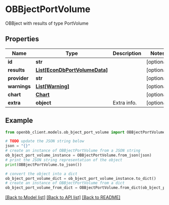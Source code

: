 # OBBjectPortVolume

OBBject with results of type PortVolume

## Properties

Name | Type | Description | Notes
------------ | ------------- | ------------- | -------------
**id** | **str** |  | [optional] 
**results** | [**List[EconDbPortVolumeData]**](EconDbPortVolumeData.md) |  | [optional] 
**provider** | **str** |  | [optional] 
**warnings** | [**List[Warning]**](Warning.md) |  | [optional] 
**chart** | [**Chart**](Chart.md) |  | [optional] 
**extra** | **object** | Extra info. | [optional] 

## Example

```python
from openbb_client.models.ob_bject_port_volume import OBBjectPortVolume

# TODO update the JSON string below
json = "{}"
# create an instance of OBBjectPortVolume from a JSON string
ob_bject_port_volume_instance = OBBjectPortVolume.from_json(json)
# print the JSON string representation of the object
print(OBBjectPortVolume.to_json())

# convert the object into a dict
ob_bject_port_volume_dict = ob_bject_port_volume_instance.to_dict()
# create an instance of OBBjectPortVolume from a dict
ob_bject_port_volume_from_dict = OBBjectPortVolume.from_dict(ob_bject_port_volume_dict)
```
[[Back to Model list]](../README.md#documentation-for-models) [[Back to API list]](../README.md#documentation-for-api-endpoints) [[Back to README]](../README.md)


